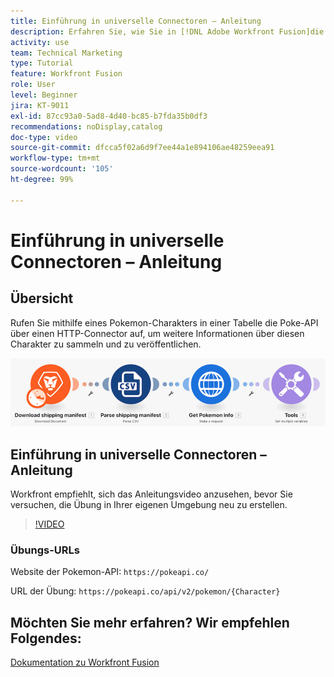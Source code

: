 ```yaml
---
title: Einführung in universelle Connectoren – Anleitung
description: Erfahren Sie, wie Sie in [!DNL Adobe Workfront Fusion]die Poke-API über einen HTTP-Connector aufrufen, um Informationen über einen Pokemon-Charakter zu sammeln und zu veröffentlichen.
activity: use
team: Technical Marketing
type: Tutorial
feature: Workfront Fusion
role: User
level: Beginner
jira: KT-9011
exl-id: 87cc93a0-5ad8-4d40-bc85-b7fda35b0df3
recommendations: noDisplay,catalog
doc-type: video
source-git-commit: dfcca5f02a6d9f7ee44a1e894106ae48259eea91
workflow-type: tm+mt
source-wordcount: '105'
ht-degree: 99%

---
```


# Einführung in universelle Connectoren – Anleitung

## Übersicht

Rufen Sie mithilfe eines Pokemon-Charakters in einer Tabelle die Poke-API über einen HTTP-Connector auf, um weitere Informationen über diesen Charakter zu sammeln und zu veröffentlichen.

![Ein Bild des Fusion-Szenarios](assets/universal-connectors-and-routing-1.png)

## Einführung in universelle Connectoren – Anleitung

Workfront empfiehlt, sich das Anleitungsvideo anzusehen, bevor Sie versuchen, die Übung in Ihrer eigenen Umgebung neu zu erstellen.

>[!VIDEO](https://video.tv.adobe.com/v/335270/?quality=12&learn=on&enablevpops)

### Übungs-URLs

Website der Pokemon-API: `https://pokeapi.co/`

URL der Übung: `https://pokeapi.co/api/v2/pokemon/{Character}`


## Möchten Sie mehr erfahren? Wir empfehlen Folgendes:

[Dokumentation zu Workfront Fusion](https://experienceleague.adobe.com/de/docs/workfront-fusion/using/get-started-with-fusion/understand-workfront-fusion/workfront-fusion-overview)
